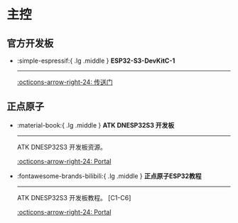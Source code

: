 # 主控

## 官方开发板

<div class="grid cards" markdown>

-   :simple-espressif:{ .lg .middle } __ESP32-S3-DevKitC-1__

    ---

    [:octicons-arrow-right-24: <a href="https://docs.espressif.com/projects/esp-idf/zh_CN/v5.3.1/esp32s3/hw-reference/esp32s3/user-guide-devkitc-1.html" target="_blank"> 传送门 </a>](#)

</div>

## 正点原子

<div class="grid cards" markdown>

-   :material-book:{ .lg .middle } __ATK DNESP32S3 开发板__

    ---

    ATK DNESP32S3 开发板资源。


    [:octicons-arrow-right-24: <a href="http://47.111.11.73/docs/boards/esp32/ATK-DNESP32S3.html" target="_blank"> Portal </a>](#)

-  :fontawesome-brands-bilibili:{ .lg .middle } __正点原子ESP32教程__

    ---

    ATK DNESP32S3 开发板教程。 [C1-C6]

    [:octicons-arrow-right-24: <a href="https://www.bilibili.com/video/BV1sH4y1W7Tc/?spm_id_from=333.337.search-card.all.click&vd_source=5a427660f0337fedc22d4803661d493f" target="_blank"> Portal </a>](#)


</div>